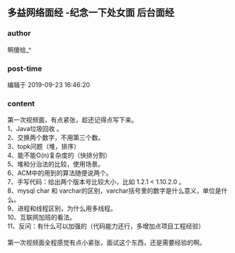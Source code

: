 ## 多益网络面经 -纪念一下处女面 后台面经
### author 
啊傻给_^
### post-time 

编辑于  2019-09-23 16:46:20
### content 
<div class="post-topic-des nc-post-content">
 <div>
  第一次视频面，有点紧张，趁还记得点写下来。
 </div>
 <div>
  1、Java垃圾回收 。
 </div>
 <div>
  2、交换两个数字，不用第三个数。
 </div>
 <div>
  3、topk问题（堆，排序）
 </div>
 <div>
  4、能不能O(n)复杂度的（快排分割）
 </div>
 <div>
  5、堆和分治法的比较，使用场景。
 </div>
 <div>
  6、ACM中的用到的算法随便说两个。
 </div>
 <div>
  7、手写代码：给出两个版本号比较大小，比如 1.2.1 &lt; 1.10.2.0 。
 </div>
 <div>
  8、mysql char 和 varchar的区别，varchar括号里的数字是什么意义，单位是什么。
 </div>
 <div>
  9、进程和线程区别，为什么用多线程。
 </div>
 <div>
  10、互联网加班的看法。
 </div>
 <div>
  11、反问：有什么可以加强的（代码能力还行，多增加点项目工程经验）
 </div>
 <div>
  <br/>
 </div>
 <div>
  第一次视频面全程感觉有点小紧张，面试这个东西，还是需要经验的啊。
 </div>
</div>
